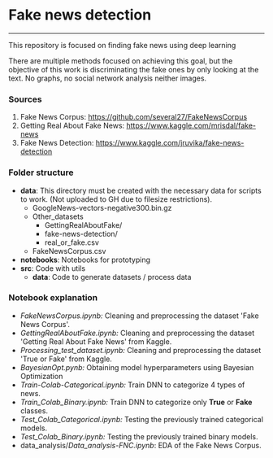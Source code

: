 # Fake news detection
------

This repository is focused on finding fake news using deep learning

There are multiple methods focused on achieving this goal, but the objective 
of this work is discriminating the fake ones by only looking at the text. No graphs,
no social network analysis neither images.

### Sources
1. Fake News Corpus: https://github.com/several27/FakeNewsCorpus
2. Getting Real About Fake News: https://www.kaggle.com/mrisdal/fake-news
3. Fake News Detection: https://www.kaggle.com/jruvika/fake-news-detection

### Folder structure
* **data**: This directory must be created with the necessary data for scripts to work.
            (Not uploaded to GH due to filesize restrictions).
  - GoogleNews-vectors-negative300.bin.gz
  - Other_datasets
    - GettingRealAboutFake/
    - fake-news-detection/
    - real_or_fake.csv
  - FakeNewsCorpus.csv
* **notebooks**: Notebooks for prototyping
* **src**: Code with utils
  * **data**: Code to generate datasets / process data


### Notebook explanation
* *FakeNewsCorpus.ipynb:* Cleaning and preprocessing the dataset 'Fake News Corpus'.
* *GettingRealAboutFake.ipynb:* Cleaning and preprocessing the dataset 'Getting Real
  About Fake News' from Kaggle.
* *Processing_test_dataset.ipynb:* Cleaning and preprocessing the dataset 'True or Fake' from Kaggle.
* *BayesianOpt.pynb:* Obtaining model hyperparameters using Bayesian Optimization
* *Train-Colab-Categorical.ipynb:* Train DNN to categorize 4 types of news.
* *Train_Colab_Binary.ipynb:* Train DNN to categorize only **True** or **Fake**
  classes.
* *Test_Colab_Categorical.ipynb:* Testing the previously trained categorical models.
* *Test_Colab_Binary.ipynb:* Testing the previously trained binary models.
* data_analysis/*Data_analysis-FNC.ipynb*: EDA of the Fake News Corpus.

